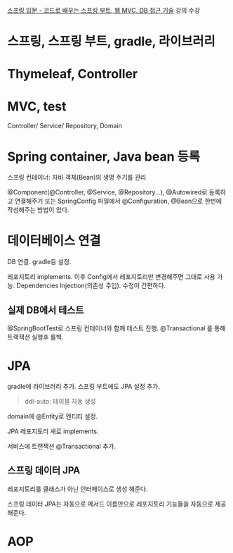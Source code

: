 [스프링 입문 - 코드로 배우는 스프링 부트, 웹 MVC, DB 접근 기술](https://www.inflearn.com/course/스프링-입문-스프링부트) 강의 수강

# 스프링, 스프링 부트, gradle, 라이브러리

# Thymeleaf, Controller

# MVC, test
Controller/
Service/
Repository, Domain

# Spring container, Java bean 등록
스프링 컨테이너: 자바 객체(Bean)의 생명 주기를 관리

@Component(@Controller, @Service, @Repository...), @Autowired로 등록하고 연결해주기 또는 SpringConfig 파일에서 @Configuration, @Bean으로 한번에 작성해주는 방법이 있다.

# 데이터베이스 연결
DB 연결. gradle등 설정.

레포지토리 implements. 이후 Config에서 레포지토리만 변경해주면 그대로 사용 가능. Dependencies Injection(의존성 주입). 수정이 간편하다.

## 실제 DB에서 테스트
@SpringBootTest로 스프링 컨테이너와 함께 테스트 진행.
@Transactional 를 통해 트랙잭션 실행후 롤백.

# JPA
gradle에 라이브러리 추가. 스프링 부트에도 JPA 설정 추가.
> ddl-auto: 테이블 자동 생성

domain에 @Entity로 엔티티 설정.

JPA 레포지토리 새로 implements.

서비스에 트랜잭션 @Transactional 추가.

## 스프링 데이터 JPA
레포지토리를 클래스가 아닌 인터페이스로 생성 해준다.

스프링 데이터 JPA는 자동으로 메서드 이름만으로 레포지토리 기능들을 자동으로 제공해준다.

# AOP

